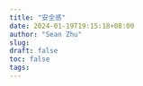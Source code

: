 ```yaml
---
title: "安全感"
date: 2024-01-19T19:15:18+08:00
author: "Sean Zhu"
slug:
draft: false
toc: false
tags: 
---
```

